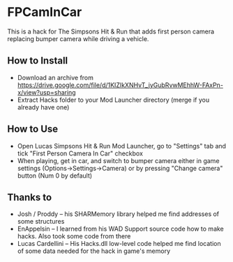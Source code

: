 # FPCamInCar

This is a hack for The Simpsons Hit & Run that adds first person camera replacing bumper camera while driving a vehicle.

## How to Install

- Download an archive from https://drive.google.com/file/d/1KIZIkXNHvT_jyGubRvwMEhhW-FAxPn-x/view?usp=sharing
- Extract Hacks folder to your Mod Launcher directory (merge if you already have one)

## How to Use

- Open Lucas Simpsons Hit & Run Mod Launcher, go to "Settings" tab and tick "First Person Camera In Car" checkbox
- When playing, get in car, and switch to bumper camera either in game settings (Options->Settings->Camera) or by pressing "Change camera" button (Num 0 by default)

## Thanks to

- Josh / Proddy – his SHARMemory library helped me find addresses of some structures
- EnAppelsin – I learned from his WAD Support source code how to make hacks. Also took some code from there
- Lucas Cardellini – His Hacks.dll low-level code helped me find location of some data needed for the hack in game's memory
